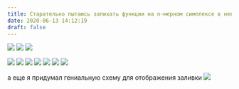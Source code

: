 ```yaml
---
title: Старательно пытаюсь запихать функции на n-мерном симплексе в невыпуклый полигон
date: 2020-06-13 14:12:19
draft: false
---
```


![](/img/vk/-j9wQ_zhU1U.jpg)
![](/img/vk/m1POG_HGVk0.jpg)
![](/img/vk/Fzb-_h40HYA.jpg)

![](/img/vk/QZ1BWNOXrlc.jpg)
![](/img/vk/UyUK1iNRSxY.jpg)
![](/img/vk/qZNCIsidjoM.jpg)
![](/img/vk/r02wkrDPQIQ.jpg)
![](/img/vk/2t9fRUFjr3k.jpg)
![](/img/vk/-SbvKKwJsEY.jpg)
![](/img/vk/ebKxH9bxwWI.jpg)

а еще я придумал гениальную схему для отображения заливки
![](/img/vk/IuJsgY4FRQ8.jpg)

